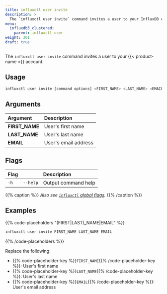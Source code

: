 ```yaml
---
title: influxctl user invite
description: >
  The `influxctl user invite` command invites a user to your InfluxDB cluster.
menu:
  influxdb3_clustered:
    parent: influxctl user
weight: 301
draft: true
---
```


The `influxctl user invite` command invites a user to your {{< product-name >}}
account.

## Usage

```sh
influxctl user invite [command options] <FIRST_NAME> <LAST_NAME> <EMAIL>
```

## Arguments

| Argument       | Description          |
| :------------- | :------------------- |
| **FIRST_NAME** | User's first name    |
| **LAST_NAME**  | User's last name     |
| **EMAIL**      | User's email address |

## Flags

| Flag |          | Description         |
| :--- | :------- | :------------------ |
| `-h` | `--help` | Output command help |

{{% caption %}}
_Also see [`influxctl` global flags](/influxdb3/clustered/reference/cli/influxctl/#global-flags)._
{{% /caption %}}

## Examples

{{% code-placeholders "(FIRST|LAST)_NAME|EMAIL" %}}
```sh
influxctl user invite FIRST_NAME LAST_NAME EMAIL
```
{{% /code-placeholders %}}

Replace the following:

- {{% code-placeholder-key %}}`FIRST_NAME`{{% /code-placeholder-key %}}:
  User's first name
- {{% code-placeholder-key %}}`LAST_NAME`{{% /code-placeholder-key %}}:
  User's last name
- {{% code-placeholder-key %}}`EMAIL`{{% /code-placeholder-key %}}:
  User's email address
